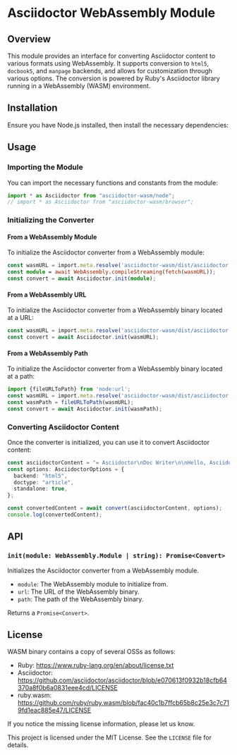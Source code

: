 # Asciidoctor WebAssembly Module

## Overview

This module provides an interface for converting Asciidoctor content to various formats using WebAssembly. It supports conversion to `html5`, `docbook5`, and `manpage` backends, and allows for customization through various options. The conversion is powered by Ruby's Asciidoctor library running in a WebAssembly (WASM) environment.

## Installation

Ensure you have Node.js installed, then install the necessary dependencies:

## Usage

### Importing the Module

You can import the necessary functions and constants from the module:

```typescript
import * as Asciidoctor from "asciidoctor-wasm/node";
// import * as Asciidoctor from "asciidoctor-wasm/browser";
```

### Initializing the Converter

#### From a WebAssembly Module

To initialize the Asciidoctor converter from a WebAssembly module:

```typescript
const wasmURL = import.meta.resolve('asciidoctor-wasm/dist/asciidoctor.wasm')
const module = await WebAssembly.compileStreaming(fetch(wasmURL));
const convert = await Asciidoctor.init(module);
```

#### From a WebAssembly URL

To initialize the Asciidoctor converter from a WebAssembly binary located at a URL:

```typescript
const wasmURL = import.meta.resolve('asciidoctor-wasm/dist/asciidoctor.wasm')
const convert = await Asciidoctor.init(wasmURL);
```

#### From a WebAssembly Path

To initialize the Asciidoctor converter from a WebAssembly binary located at a path:

```typescript
import {fileURLToPath} from 'node:url';
const wasmURL = import.meta.resolve('asciidoctor-wasm/dist/asciidoctor.wasm')
const wasmPath = fileURLToPath(wasmURL);
const convert = await Asciidoctor.init(wasmPath);
```

### Converting Asciidoctor Content

Once the converter is initialized, you can use it to convert Asciidoctor content:

```typescript
const asciidoctorContent = "= Asciidoctor\nDoc Writer\n\nHello, Asciidoctor!";
const options: AsciidoctorOptions = {
  backend: "html5",
  doctype: "article",
  standalone: true,
};

const convertedContent = await convert(asciidoctorContent, options);
console.log(convertedContent);
```

## API


### `init(module: WebAssembly.Module | string): Promise<Convert>`

Initializes the Asciidoctor converter from a WebAssembly module.

* `module`: The WebAssembly module to initialize from.
* `url`: The URL of the WebAssembly binary.
* `path`: The path of the WebAssembly binary.

Returns a `Promise<Convert>`.

## License

WASM binary contains a copy of several OSSs as follows:

- Ruby: https://www.ruby-lang.org/en/about/license.txt
- Asciidoctor: https://github.com/asciidoctor/asciidoctor/blob/e070613f0932b18cfb64370a8f0b6a0831eee4cd/LICENSE
- ruby.wasm: https://github.com/ruby/ruby.wasm/blob/fac40c1b7ffcb65b8c25e3c7c719fd1eac885e47/LICENSE

If you notice the missing license information, please let us know.

This project is licensed under the MIT License. See the `LICENSE` file for details.
